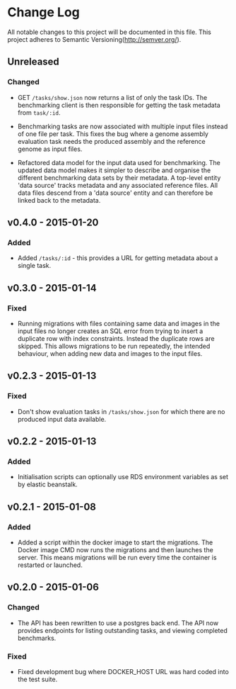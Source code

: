 # Change Log

All notable changes to this project will be documented in this file. This
project adheres to Semantic Versioning(http://semver.org/).

## Unreleased

### Changed

  * GET `/tasks/show.json` now returns a list of only the task IDs. The
    benchmarking client is then responsible for getting the task metadata from
    `task/:id`.

  * Benchmarking tasks are now associated with multiple input files instead of
    one file per task. This fixes the bug where a genome assembly evaluation
    task needs the produced assembly and the reference genome as input files.

  * Refactored data model for the input data used for benchmarking. The updated
    data model makes it simpler to describe and organise the different
    benchmarking data sets by their metadata. A top-level entity 'data source'
    tracks metadata and any associated reference files. All data files descend
    from a 'data source' entity and can therefore be linked back to the
    metadata.

## v0.4.0 - 2015-01-20

### Added

  * Added `/tasks/:id` - this provides a URL for getting metadata about a
    single task.

## v0.3.0 - 2015-01-14

### Fixed

  * Running migrations with files containing same data and images in the input
    files no longer creates an SQL error from trying to insert a duplicate row
    with index constraints. Instead the duplicate rows are skipped. This allows
    migrations to be run repeatedly, the intended behaviour, when adding new
    data and images to the input files.

## v0.2.3 - 2015-01-13

### Fixed

  * Don't show evaluation tasks in `/tasks/show.json` for which there are no
    produced input data available.

## v0.2.2 - 2015-01-13

### Added

  * Initialisation scripts can optionally use RDS environment variables as set
    by elastic beanstalk.

## v0.2.1 - 2015-01-08

### Added

  * Added a script within the docker image to start the migrations. The Docker
    image CMD now runs the migrations and then launches the server. This means
    migrations will be run every time the container is restarted or launched.

## v0.2.0 - 2015-01-06

### Changed

  * The API has been rewritten to use a postgres back end. The API now provides
    endpoints for listing outstanding tasks, and viewing completed benchmarks.

### Fixed

  * Fixed development bug where DOCKER_HOST URL was hard coded into the test
    suite.
